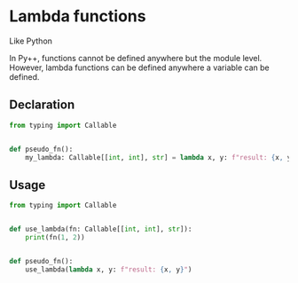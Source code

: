 # Lambda functions

Like Python

In Py++, functions cannot be defined anywhere but the module level. However, lambda functions can be defined anywhere a variable can be defined.

## Declaration

```python
from typing import Callable


def pseudo_fn():
    my_lambda: Callable[[int, int], str] = lambda x, y: f"result: {x, y}"
```

## Usage

```python
from typing import Callable


def use_lambda(fn: Callable[[int, int], str]):
    print(fn(1, 2))


def pseudo_fn():
    use_lambda(lambda x, y: f"result: {x, y}")
```